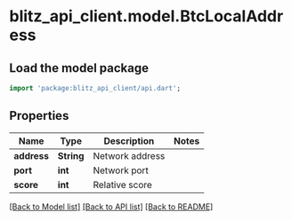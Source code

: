 # blitz_api_client.model.BtcLocalAddress

## Load the model package
```dart
import 'package:blitz_api_client/api.dart';
```

## Properties
Name | Type | Description | Notes
------------ | ------------- | ------------- | -------------
**address** | **String** | Network address | 
**port** | **int** | Network port | 
**score** | **int** | Relative score | 

[[Back to Model list]](../README.md#documentation-for-models) [[Back to API list]](../README.md#documentation-for-api-endpoints) [[Back to README]](../README.md)


